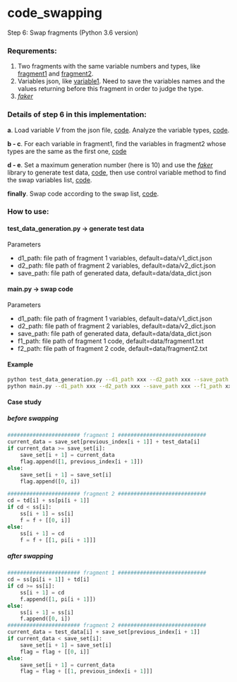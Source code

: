 # code_swapping

Step 6: Swap fragments (Python 3.6 version)

### Requrements: 
1. Two fragments with the same variable numbers and types, like [fragment1](https://github.com/wellido/code_swapping/blob/master/data/fragment1.txt) and [fragment2](https://github.com/wellido/code_swapping/blob/master/data/fragment2.txt).
2. Variables json, like [variable1](https://github.com/wellido/code_swapping/blob/master/data/v1_dict.json). Need to save the variables names and the values returning before this fragment in order to judge the type.
3. [*faker*](https://github.com/joke2k/faker)

### Details of step 6 in this implementation:
**a**. Load variable *V* from the json file, [code](https://github.com/wellido/code_swapping/blob/d96ce03d7a99a5b7f8851526e5dbb3b3f483e575/runnable_code_generation.py#L24-L27). 
   Analyze the variable types, [code](https://github.com/wellido/code_swapping/blob/d96ce03d7a99a5b7f8851526e5dbb3b3f483e575/utils.py#L13-L41).

**b - c**. For each variable in fragment1, find the variables in fragment2 whose types are the same as the first one, [code](https://github.com/wellido/code_swapping/blob/d96ce03d7a99a5b7f8851526e5dbb3b3f483e575/test_data_generation.py#L62-L68)

**d - e**. Set a maximum generation number (here is 10) and use the [*faker*](https://github.com/joke2k/faker) library to generate test data, [code](https://github.com/wellido/code_swapping/blob/d96ce03d7a99a5b7f8851526e5dbb3b3f483e575/utils.py#L44-L68), then use control variable method to find the swap variables list, [code](https://github.com/wellido/code_swapping/blob/d96ce03d7a99a5b7f8851526e5dbb3b3f483e575/runnable_code_generation.py#L5-L136).

**finally**. Swap code according to the swap list, [code](https://github.com/wellido/code_swapping/blob/d96ce03d7a99a5b7f8851526e5dbb3b3f483e575/swap_code.py#L5-L11).

### How to use: 

#### test_data_generation.py -> generate test data

Parameters
* d1_path: file path of fragment 1 variables, default=data/v1_dict.json
* d2_path: file path of fragment 2 variables, default=data/v2_dict.json
* save_path: file path of generated data, default=data/data_dict.json

#### main.py -> swap code

Parameters
* d1_path: file path of fragment 1 variables, default=data/v1_dict.json
* d2_path: file path of fragment 2 variables, default=data/v2_dict.json
* save_path: file path of generated data, default=data/data_dict.json
* f1_path: file path of fragment 1 code, default=data/fragment1.txt
* f2_path: file path of fragment 2 code, default=data/fragment2.txt

#### Example
```bash
python test_data_generation.py --d1_path xxx --d2_path xxx --save_path xxx
python main.py --d1_path xxx --d2_path xxx --save_path xxx --f1_path xxx --f2_path xxx
```

#### Case study

##### before swapping
```python
####################### fragment 1 ############################
current_data = save_set[previous_index[i + 1]] + test_data[i]
if current_data >= save_set[i]:
    save_set[i + 1] = current_data
    flag.append([1, previous_index[i + 1]])
else:
    save_set[i + 1] = save_set[i]
    flag.append([0, i])

####################### fragment 2 ############################
cd = td[i] + ss[pi[i + 1]]
if cd < ss[i]:
    ss[i + 1] = ss[i]
    f = f + [[0, i]]
else:
    ss[i + 1] = cd
    f = f + [[1, pi[i + 1]]]
```
##### after swapping
```python
####################### fragment 1 ############################
cd = ss[pi[i + 1]] + td[i]
if cd >= ss[i]:
    ss[i + 1] = cd
    f.append([1, pi[i + 1]])
else:
    ss[i + 1] = ss[i]
    f.append([0, i])
####################### fragment 2 ############################
current_data = test_data[i] + save_set[previous_index[i + 1]]
if current_data < save_set[i]:
    save_set[i + 1] = save_set[i]
    flag = flag + [[0, i]]
else:
    save_set[i + 1] = current_data
    flag = flag + [[1, previous_index[i + 1]]]
```




